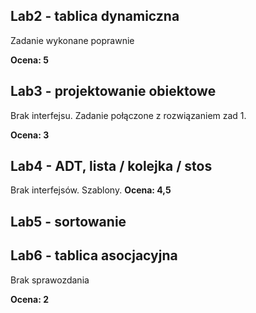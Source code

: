 ## Lab2 - tablica dynamiczna

Zadanie wykonane poprawnie

**Ocena: 5**


## Lab3 - projektowanie obiektowe

Brak interfejsu. Zadanie połączone z rozwiązaniem zad 1.

**Ocena: 3**

## Lab4 - ADT, lista / kolejka / stos

Brak interfejsów.
Szablony.
**Ocena: 4,5**

## Lab5 - sortowanie

## Lab6 - tablica asocjacyjna

Brak sprawozdania

**Ocena: 2**
